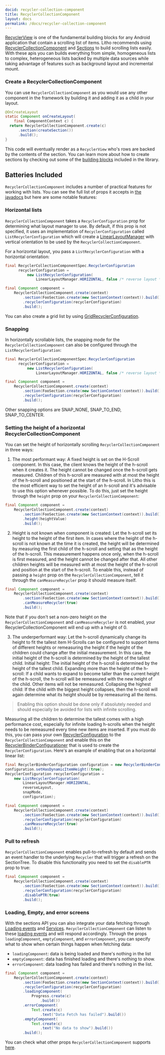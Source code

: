 ```yaml
---
docid: recycler-collection-component
title: RecyclerCollectionComponent
layout: docs
permalink: /docs/recycler-collection-component
---
```


[RecyclerView](https://developer.android.com/reference/android/support/v7/widget/RecyclerView.html) is one of the fundamental building blocks for any Android application that contain a scrolling list of items.
Litho recommends using [RecyclerCollectionComponent](/javadoc/com/facebook/litho/sections/widget/RecyclerCollectionComponent) and [Sections](/docs/sections-intro) to build scrolling lists easily.  With these apis you can builds everything from simple, homogeneous lists to complex, heterogeneous lists backed by multiple data sources while taking advantage of features such as background layout and incremental mount.

### Create a RecyclerCollectionComponent

You can use `RecyclerCollectionComponent` as you would use any other component in the framework by building it and adding it as a child in your layout.

```java
@OnCreateLayout
static Component onCreateLayout(
    final ComponentContext c) {
  return RecyclerCollectionComponent.create(c)
      .section(createSection())
      .build();
}
```

This code will eventually render as a `RecyclerView` who's rows are backed by the contents of the section.
You can learn more about how to create sections by checking out some of the [building blocks](/docs/sections-building-blocks) included in the library.

## Batteries Included

`RecyclerCollectionComponent` includes a number of practical features for working with lists.   You can see the full list of props it accepts in [the javadocs](/javadoc/com/facebook/litho/sections/widget/RecyclerCollectionComponent) but here are some notable features:


### Horizontal lists

`RecyclerCollectionComponent` takes a `RecyclerConfiguration` prop for determining what layout manager to use. By default, if this prop is not specified, it uses an implementation of `RecyclerConfiguration` called `ListRecyclerConfiguration` which will create a [LinearLayoutManager]() with vertical orientation to be used by the `RecyclerCollectionComponent`.

For a horizontal layout, you pass a `ListRecyclerConfiguration` with a horizontal orientation:

```java
final RecyclerCollectionComponentSpec.RecyclerConfiguration
      recyclerConfiguration =
          new ListRecyclerConfiguration(
              LinearLayoutManager.HORIZONTAL, false /* reverse layout */);

final Component component =
    RecyclerCollectionComponent.create(context)
        .section(FooSection.create(new SectionContext(context)).build())
        .recyclerConfiguration(recyclerConfiguration)
        .build();
```

You can also create a grid list by using [GridRecyclerConfiguration](/javadoc/com/facebook/litho/sections/widget/GridRecyclerConfiguration).

### Snapping

In horizontally scrollable lists, the snapping mode for the `RecyclerCollectionComponent` can also be configured through the `ListRecyclerConfiguration`:
```java
final RecyclerCollectionComponentSpec.RecyclerConfiguration
      recyclerConfiguration =
          new ListRecyclerConfiguration(
              LinearLayoutManager.HORIZONTAL, false /* reverse layout */, SNAP_TO_START);

final Component component =
    RecyclerCollectionComponent.create(context)
        .section(FooSection.create(new SectionContext(context)).build())
        .recyclerConfiguration(recyclerConfiguration)
        .build();
```

Other snapping options are SNAP_NONE, SNAP_TO_END, SNAP_TO_CENTER.


### Setting the height of a horizontal RecyclerCollectionComponent
You can set the height of horizontally scrolling `RecyclerCollectionComponent` in three ways:
1) The most performant way: A fixed height is set on the H-Scroll component.
In this case, the client knows the height of the h-scroll when it creates it. The height cannot be changed once the h-scroll gets measured. Children of this h-scroll are measured with at most the height of the h-scroll and positioned at the start of the h-scroll. In Litho this is the most efficient way to set the height of an h-scroll and it's advisable to use this option whenever possible.
To do this, just set the height through the `height` prop on your `RecyclerCollectionComponent`:
```java
final Component component =
    RecyclerCollectionComponent.create(context)
        .section(FooSection.create(new SectionContext(context)).build())
        .height(heightValue)
        .build();
 ```
2) Height is not known when component is created: Let the h-scroll set its height to the height of the first item.
In cases where the height of the h-scroll is not known at the time it is created, the height will be determined by measuring the first child of the h-scroll and setting that as the height of the h-scroll. This measurement happens once only, when the h-scroll is first measured, and the height cannot be changed after that. All other children heights will be measured with at most the height of the h-scroll and position at the start of the h-scroll.
To enable this, instead of passing a `height` prop on the `RecyclerCollectionComponent`, tell it through the `canMeasureRecycler` prop it should measure itself.

```java
final Component component =
    RecyclerCollectionComponent.create(context)
        .section(FooSection.create(new SectionContext(context)).build())
        .canMeasureRecycler(true)
        .build();
 ```

Note that if you don't set a non-zero height on the `RecyclerCollectionComponent` and `canMeasureRecycler` is not enabled, your RecyclerCollectionComponent will end up with a height of 0.

3) The underperformant way: Let the h-scroll dynamically change its height to fit the tallest item
H-Scrolls can be configured to support items of different heights or remeasuring the height if the height of the children could change after the initial measurement. In this case, the initial height of the h-scroll is determined by the height of the tallest child.
Initial height: The initial height of the h-scroll is determined by the height of the tallest child.
Expanding more than the height of the h-scroll: If a child wants to expand to become taller than the current height of the h-scroll, the h-scroll will be remeasured with the new height of the child. Other items will not be remeasured.
Collapsing the highest child: If the child with the biggest height collapses, then the h-scroll will again determine what its height should be by remeasuring all the items.

> Enabling this option should be done only if absolutely needed and should especially be avoided for lists with infinite scrolling.

Measuring all the children to determine the tallest comes with a high performance cost, especially for infinite loading h-scrolls when the height needs to be remeasured every time new items are inserted.
If you must do this, you can pass your own [RecyclerConfiguration](/javadoc/com/facebook/litho/sections/widget/RecyclerConfiguration.html) to the `RecyclerCollectionComponent` and enable this on the [RecyclerBinderConfigurationer](/javadoc/com/facebook/litho/sections/widget/RecyclerBinderConfiguration.html) that is used to create the `RecyclerConfiguration`.
Here's an example of enabling that on a horizontal linear list:

```java
final RecyclerBinderConfiguration configuration = new RecyclerBinderConfiguration(rangeRatio);
configuration.setHasDynamicItemHeight((true);
RecyclerConfiguration recyclerConfiguration =
    new ListRecyclerConfiguration(
        LinearLayoutManager.HORIZONTAL,
        reverseLayout,
        snapMode,
        configuration);

final Component component =
    RecyclerCollectionComponent.create(context)
        .section(FooSection.create(new SectionContext(context)).build())
        .recyclerConfiguration(recyclerConfiguration)
        .canMeasureRecycler(true)
        .build();
```

### Pull to refresh
`RecyclerCollectionComponent` enables pull-to-refresh by default and sends an event handler to the underlying `Recycler` that will trigger a refresh on the SectionTree.
 To disable this functionality you need to set the `disablePTR` prop to true:

```java
final Component component =
    RecyclerCollectionComponent.create(context)
        .section(FooSection.create(new SectionContext(context)).build())
        .recyclerConfiguration(recyclerConfiguration)
        .disablePTR(true)
        .build();
 ```

### Loading, Empty, and error screens

With the sections API you can also integrate your data fetching through [Loading events](/docs/communicating-with-the-ui#null__loadingstate-loadingstate) and [Services](/docs/services).  `RecyclerCollectionComponent` can listen to these [loading events](/javadoc/com/facebook/litho/sections/LoadingEvent.html) and will respond accordingly.  Through the props `loadingComponent`, `emptyComponent`, and `errorComponent`, you can specify what to show when certain things happen when fetching data:
 - `loadingComponent`: data is being loaded and there's nothing in the list
 - `emptyComponent`: data has finished loading and there's nothing to show.
 - `errorComponent`: data loading has failed and there's nothing in the list.

```java
final Component component =
    RecyclerCollectionComponent.create(context)
        .section(FooSection.create(new SectionContext(context)).build())
        .recyclerConfiguration(recyclerConfiguration)
        .loadingComponent(
            Progress.create(c)
                .build())
        .errorComponent(
            Text.create(c)
                .text("Data Fetch has failed").build())
        .emptyComponent(
            Text.create(c)
                .text("No data to show").build())
        .build();
 ```

You can check what other props `RecyclerCollectionComponent` supports [here](/javadoc/com/facebook/litho/sections/widget/RecyclerCollectionComponent.html).
